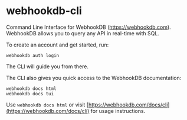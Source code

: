 # webhookdb-cli

Command Line Interface for WebhookDB (https://webhookdb.com).
WebhookDB allows you to query any API in real-time with SQL.

To create an account and get started, run:

	webhookdb auth login

The CLI will guide you from there.

The CLI also gives you quick access to the WebhookDB documentation:

	webhookdb docs html
	webhookdb docs tui

Use `webhookdb docs html` or
visit [https://webhookdb.com/docs/cli](https://webhookdb.com/docs/cli) for usage instructions.
